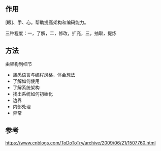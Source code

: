 ## 作用
[眼]、手、心。帮助提高架构和编码能力。

三种程度：一，了解，二，修改，扩充，三，抽取，提炼


## 方法
由架构到细节

- 熟悉语言与编程风格，体会想法
- 了解如何使用
- 了解系统架构
- 找出系统如何初始化
- 边界
- 内部处理
- 异常

## 参考
https://www.cnblogs.com/ToDoToTry/archive/2009/06/21/1507760.html



